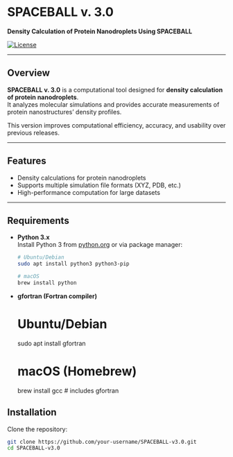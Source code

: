 # SPACEBALL v. 3.0

**Density Calculation of Protein Nanodroplets Using SPACEBALL**

[![License](https://img.shields.io/badge/license-MIT-blue.svg)](LICENSE)

---

## Overview

**SPACEBALL v. 3.0** is a computational tool designed for **density calculation of protein nanodroplets**.  
It analyzes molecular simulations and provides accurate measurements of protein nanostructures’ density profiles.  

This version improves computational efficiency, accuracy, and usability over previous releases.

---

## Features

- Density calculations for protein nanodroplets  
- Supports multiple simulation file formats (XYZ, PDB, etc.)  
- High-performance computation for large datasets  

---

## Requirements

- **Python 3.x**  
  Install Python 3 from [python.org](https://www.python.org/) or via package manager:
  ```bash
  # Ubuntu/Debian
  sudo apt install python3 python3-pip

  # macOS
  brew install python

- **gfortran (Fortran compiler)** 
  # Ubuntu/Debian
  sudo apt install gfortran

  # macOS (Homebrew)
  brew install gcc  # includes gfortran

## Installation

Clone the repository:

```bash
git clone https://github.com/your-username/SPACEBALL-v3.0.git
cd SPACEBALL-v3.0
